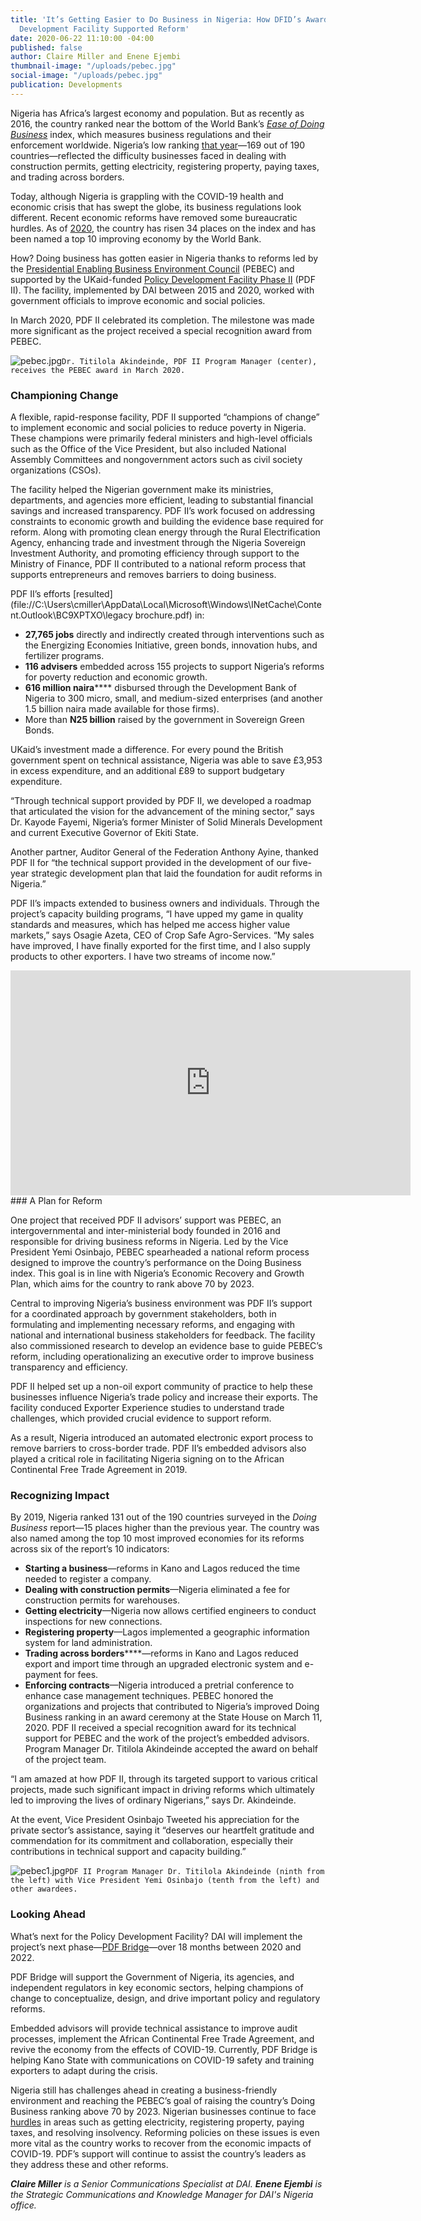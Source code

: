 ```yaml
---
title: 'It’s Getting Easier to Do Business in Nigeria: How DFID’s Award-Winning Policy
  Development Facility Supported Reform'
date: 2020-06-22 11:10:00 -04:00
published: false
author: Claire Miller and Enene Ejembi
thumbnail-image: "/uploads/pebec.jpg"
social-image: "/uploads/pebec.jpg"
publication: Developments
---
```


Nigeria has Africa’s largest economy and population. But as recently as 2016, the country ranked near the bottom of the World Bank’s *[Ease of Doing Business](https://www.doingbusiness.org/en/doingbusiness)* index, which measures business regulations and their enforcement worldwide. Nigeria’s low ranking [that year](https://www.doingbusiness.org/content/dam/doingBusiness/media/Annual-Reports/English/DB16-Full-Report.pdf)—169 out of 190 countries—reflected the difficulty businesses faced in dealing with construction permits, getting electricity, registering property, paying taxes, and trading across borders.










  

Today, although Nigeria is grappling with the COVID-19 health and economic crisis that has swept the globe, its business regulations look different. Recent economic reforms have removed some bureaucratic hurdles. As of [2020](https://www.doingbusiness.org/content/dam/doingBusiness/country/n/nigeria/NGA.pdf), the country has risen 34 places on the index and has been named a top 10 improving economy by the World Bank. 

How? Doing business has gotten easier in Nigeria thanks to reforms led by the [Presidential Enabling Business Environment Council](https://easeofdoingbusinessnigeria.com/) (PEBEC) and supported by the UKaid-funded [Policy Development Facility Phase II](https://www.dai.com/our-work/projects/nigeria-dfid-policy-development-facility-pdf2-0) (PDF II). The facility, implemented by DAI between 2015 and 2020, worked with government officials to improve economic and social policies. 

In March 2020, PDF II celebrated its completion. The milestone was made more significant as the project received a special recognition award from PEBEC.  

![pebec.jpg](/uploads/pebec.jpg)`Dr. Titilola Akindeinde, PDF II Program Manager (center), receives the PEBEC award in March 2020.`

### Championing Change

A flexible, rapid-response facility, PDF II supported “champions of change” to implement economic and social policies to reduce poverty in Nigeria. These champions were primarily federal ministers and high-level officials such as the Office of the Vice President, but also included National Assembly Committees and nongovernment actors such as civil society organizations (CSOs). 

The facility helped the Nigerian government make its ministries, departments, and agencies more efficient, leading to substantial financial savings and increased transparency. PDF II’s work focused on addressing constraints to economic growth and building the evidence base required for reform.
Along with promoting clean energy through the Rural Electrification Agency, enhancing trade and investment through the Nigeria Sovereign Investment Authority, and promoting efficiency through support to the Ministry of Finance, PDF II contributed to a national reform process that supports entrepreneurs and removes barriers to doing business. 

PDF II’s efforts [resulted](file://C:\\Users\cmiller\AppData\Local\Microsoft\Windows\INetCache\Content.Outlook\BC9XPTXO\legacy brochure.pdf) in: 

* **27,765 jobs** directly and indirectly created through interventions such as the Energizing Economies Initiative, green bonds, innovation hubs, and fertilizer programs. 
* **116 advisers** embedded across 155 projects to support Nigeria’s reforms for poverty reduction and economic growth.
* **616 million naira****** disbursed through the Development Bank of Nigeria to 300 micro, small, and medium-sized enterprises (and another 1.5 billion naira made available for those firms).
* More than **N25 billion** raised by the government in Sovereign Green Bonds.

UKaid’s investment made a difference. For every pound the British government spent on technical assistance, Nigeria was able to save £3,953 in excess expenditure, and an additional £89 to support budgetary expenditure.

“Through technical support provided by PDF II, we developed a roadmap that articulated the vision for the advancement of the mining sector,” says Dr. Kayode Fayemi, Nigeria’s former Minister of Solid Minerals Development and current Executive Governor of Ekiti State.

Another partner, Auditor General of the Federation Anthony Ayine, thanked PDF II for “the technical support provided in the development of our five-year strategic development plan that laid the foundation for audit reforms in Nigeria.”

PDF II’s impacts extended to business owners and individuals. Through the project’s capacity building programs, “I have upped my game in quality standards and measures, which has helped me access higher value markets,” says Osagie Azeta, CEO of Crop Safe Agro-Services. “My sales have improved, I have finally exported for the first time, and I also supply products to other exporters. I have two streams of income now.”
<iframe src="https://player.vimeo.com/video/405449610" width="640" height="360" frameborder="0" allow="autoplay; fullscreen" allowfullscreen></iframe>
### A Plan for Reform

One project that received PDF II advisors’ support was PEBEC, an intergovernmental and inter-ministerial body founded in 2016 and responsible for driving business reforms in Nigeria. Led by the Vice President Yemi Osinbajo, PEBEC spearheaded a national reform process designed to improve the country’s performance on the Doing Business index. This goal is in line with Nigeria’s Economic Recovery and Growth Plan, which aims for the country to rank above 70 by 2023. 

Central to improving Nigeria’s business environment was PDF II’s support for a coordinated approach by government stakeholders, both in formulating and implementing necessary reforms, and engaging with national and international business stakeholders for feedback. The facility also commissioned research to develop an evidence base to guide PEBEC’s reform, including operationalizing an executive order to improve business transparency and efficiency. 

PDF II helped set up a non-oil export community of practice to help these businesses influence Nigeria’s trade policy and increase their exports. The facility conduced Exporter Experience studies to understand trade challenges, which provided crucial evidence to support reform. 

As a result, Nigeria introduced an automated electronic export process to remove barriers to cross-border trade. PDF II’s embedded advisors also played a critical role in facilitating Nigeria signing on to the African Continental Free Trade Agreement in 2019. 

### Recognizing Impact

By 2019, Nigeria ranked 131 out of the 190 countries surveyed in the *Doing Business* report—15 places higher than the previous year. The country was also named among the top 10 most improved economies for its reforms across six of the report’s 10 indicators:

* **Starting a business**—reforms in Kano and Lagos reduced the time needed to register a company.
* **Dealing with construction permits**—Nigeria eliminated a fee for construction permits for warehouses. 
* **Getting electricity**—Nigeria now allows certified engineers to conduct inspections for new connections. 
* **Registering property**—Lagos implemented a geographic information system for land administration. 
* **Trading across borders******—reforms in Kano and Lagos reduced export and import time through an upgraded electronic system and e-payment for fees. 
* **Enforcing contracts**—Nigeria introduced a pretrial conference to enhance case management techniques.
PEBEC honored the organizations and projects that contributed to Nigeria’s improved Doing Business ranking in an award ceremony at the State House on March 11, 2020. PDF II received a special recognition award for its technical support for PEBEC and the work of the project’s embedded advisors. Program Manager Dr. Titilola Akindeinde accepted the award on behalf of the project team.

“I am amazed at how PDF II, through its targeted support to various critical projects, made such significant impact in driving reforms which ultimately led to improving the lives of ordinary Nigerians,” says Dr. Akindeinde. 

At the event, Vice President Osinbajo Tweeted his appreciation for the private sector’s assistance, saying it “deserves our heartfelt gratitude and commendation for its commitment and collaboration, especially their contributions in technical support and capacity building.”

![pebec1.jpg](/uploads/pebec1.jpg)`PDF II Program Manager Dr. Titilola Akindeinde (ninth from the left) with Vice President Yemi Osinbajo (tenth from the left) and other awardees.`

### Looking Ahead

What’s next for the Policy Development Facility? DAI will implement the project’s next phase—[PDF Bridge](https://www.dai.com/our-work/projects/nigeria-pdf-bridge-programme)—over 18 months between 2020 and 2022. 

PDF Bridge will support the Government of Nigeria, its agencies, and independent regulators in key economic sectors, helping champions of change to conceptualize, design, and drive important policy and regulatory reforms. 

Embedded advisors will provide technical assistance to improve audit processes, implement the African Continental Free Trade Agreement, and revive the economy from the effects of COVID-19. Currently, PDF Bridge is helping Kano State with communications on COVID-19 safety and training exporters to adapt during the crisis.

Nigeria still has challenges ahead in creating a business-friendly environment and reaching the PEBEC’s goal of raising the country’s Doing Business ranking above 70 by 2023. Nigerian businesses continue to face [hurdles](https://www.doingbusiness.org/content/dam/doingBusiness/country/n/nigeria/NGA.pdf) in areas such as getting electricity, registering property, paying taxes, and resolving insolvency. Reforming policies on these issues is even more vital as the country works to recover from the economic impacts of COVID-19. PDF’s support will continue to assist the country’s leaders as they  address these and other reforms. 


***Claire Miller** is a Senior Communications Specialist at DAI. **Enene Ejembi** is the Strategic Communications and Knowledge Manager for DAI's Nigeria office.*